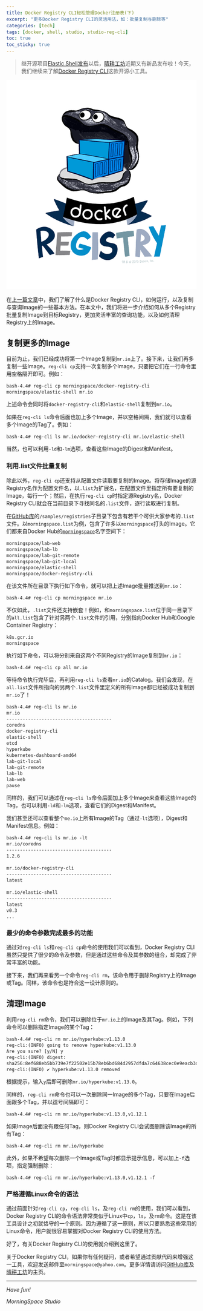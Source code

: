 ```yaml
---
title: Docker Registry CLI轻松管理Docker注册表(下)
excerpt: "更多Docker Registry CLI的灵活用法，如：批量复制与删除等"
categories: [tech]
tags: [docker, shell, studio, studio-reg-cli]
toc: true
toc_sticky: true
---
```

> 继开源项目[Elastic Shell](https://github.com/morningspace/elastic-shell)[发布](/tech/elash-and-studio)以后，[晴耕工坊](/studio)近期又有新品发布啦！今天，我们继续来了解[Docker Registry CLI](https://github.com/morningspace/docker-registry-cli)这款开源小工具。

![](/assets/images/studio/docker_registry.png)

在[上一篇文章](/tech/docker-registry-cli-1/)中，我们了解了什么是Docker Registry CLI，如何运行，以及复制与查询Image的一些基本方法。在本文中，我们将进一步介绍如何从多个Registry批量复制Image到目标Registry，更加灵活丰富的查询功能，以及如何清理Registry上的Image。

## 复制更多的Image

目前为止，我们已经成功将第一个Image复制到`mr.io`上了。接下来，让我们再多复制一些Image。`reg-cli cp`支持一次复制多个Image，只要把它们在一行命令里用空格隔开即可。例如：

```shell
bash-4.4# reg-cli cp morningspace/docker-registry-cli morningspace/elastic-shell mr.io
```

上述命令会同时将`docker-registry-cli`和`elastic-shell`复制到`mr.io`。

如果在`reg-cli ls`命令后面也加上多个Image，并以空格间隔，我们就可以查看多个Image的Tag了。例如：

```shell
bash-4.4# reg-cli ls mr.io/docker-registry-cli mr.io/elastic-shell
```

当然，也可以利用`-ld`和`-lm`选项，查看这些Image的Digest和Manifest。

### 利用.list文件批量复制

除此以外，`reg-cli cp`还支持从配置文件读取要复制的Image。将存储Image的源Registry名作为配置文件名，以`.list`为扩展名，在配置文件里指定所有要复制的Image，每行一个；然后，在执行`reg-cli cp`时指定源Registry名，Docker Registry CLI就会在当前目录下寻找同名的`.list`文件，逐行读取进行复制。

在[GitHub库](https://github.com/morningspace/docker-registry-cli)的`/samples/registries`子目录下包含有若干个可供大家参考的`.list`文件。以`morningspace.list`为例，包含了许多以`morningspace`打头的Image。它们都来自Docker Hub的[`morningspace`](https://hub.docker.com/u/morningspace)名字空间下：

```
morningspace/lab-web
morningspace/lab-lb
morningspace/lab-git-remote
morningspace/lab-git-local
morningspace/elastic-shell
morningspace/docker-registry-cli
```

在该文件所在目录下执行如下命令，就可以把上述Image批量推送到`mr.io`：

```shell
bash-4.4# reg-cli cp morningspace mr.io
```

不仅如此，`.list`文件还支持嵌套！例如，和`morningspace.list`位于同一目录下的`all.list`包含了针对另两个`.list`文件的引用，分别指向Docker Hub和Google Container Registry：

```
k8s.gcr.io
morningspace
```

执行如下命令，可以将分别来自这两个不同Registry的Image复制到`mr.io`：

```shell
bash-4.4# reg-cli cp all mr.io
```

等待命令执行完毕后，再利用`reg-cli ls`查看`mr.io`的Catalog。我们会发现，在`all.list`文件所指向的另两个`.list`文件里定义的所有Image都已经被成功复制到`mr.io`了！

```shell
bash-4.4# reg-cli ls mr.io
mr.io
---------------------------------------
coredns
docker-registry-cli
elastic-shell
etcd
hyperkube
kubernetes-dashboard-amd64
lab-git-local
lab-git-remote
lab-lb
lab-web
pause
```

同样的，我们可以通过在`reg-cli ls`命令后面加上多个Image来查看这些Image的Tag，也可以利用`-ld`和`-lm`选项，查看它们的Digest和Manifest。

我们甚至还可以查看整个`me.io`上所有Image的Tag（通过`-lt`选项），Digest和Manifest信息。例如：

```shell
bash-4.4# reg-cli ls mr.io -lt
mr.io/coredns
---------------------------------------
1.2.6

mr.io/docker-registry-cli
---------------------------------------
latest

mr.io/elastic-shell
---------------------------------------
latest
v0.3
...
```

### 最少的命令参数完成最多的功能

通过对`reg-cli ls`和`reg-cli cp`命令的使用我们可以看到，Docker Registry CLI虽然只提供了很少的命令及参数，但是通过这些命令及其参数的组合，却完成了非常丰富的功能。

接下来，我们再来看另一个命令`reg-cli rm`，该命令用于删除Registry上的Image或Tag。同样，该命令也是符合这一设计原则的。

## 清理Image

利用`reg-cli rm`命令，我们可以删除位于`mr.io`上的Image及其Tag。例如，下列命令可以删除指定Image的某个Tag：

```shell
bash-4.4# reg-cli rm mr.io/hyperkube:v1.13.0
reg-cli:(INFO) going to remove hyperkube:v1.13.0
Are you sure? [y/N] y
reg-cli:(INFO) digest: sha256:8ef688eb5bb739e7f22502e15b78eb6bd684d2957dfda7c64638cec0e9eacb3d
reg-cli:(INFO) ✔ hyperkube:v1.13.0 removed
```

根据提示，输入`y`后即可删除`mr.io/hyperkube:v1.13.0`。

同样的，`reg-cli rm`命令也可以一次删除同一Image的多个Tag，只要在Image后面跟多个Tag，并以逗号间隔即可：

```shell
bash-4.4# reg-cli rm mr.io/hyperkube:v1.13.0,v1.12.1
```

如果Image后面没有跟任何Tag，则Docker Registry CLI会试图删除该Image的所有Tag：

```shell
bash-4.4# reg-cli rm mr.io/hyperkube
```

此外，如果不希望每次删除一个Image或Tag时都显示提示信息，可以加上`-f`选项，指定强制删除：

```shell
bash-4.4# reg-cli rm mr.io/hyperkube:v1.13.0,v1.12.1 -f
```

### 严格遵循Linux命令的语法

通过前面针对`reg-cli cp`，`reg-cli ls`，及`reg-cli rm`的使用，我们可以看到，Docker Registry CLI的命令语法非常类似于Linux中`cp`，`ls`，及`rm`命令。这是在该工具设计之初就恪守的一个原则。因为遵循了这一原则，所以只要熟悉这些常用的Linux命令，用户就很容易掌握对Docker Registry CLI的使用方法。

好了，有关Docker Registry CLI的使用就介绍到这里了。

关于Docker Registry CLI，如果你有任何疑问，或者希望通过贡献代码来增强这一工具，欢迎发送邮件至`morningspace@yahoo.com`。更多详情请访问[GitHub库](https://github.com/morningspace/docker-registry-cli)及[晴耕工坊](/studio)的主页。

---
*Have fun!*

*MorningSpace Studio*